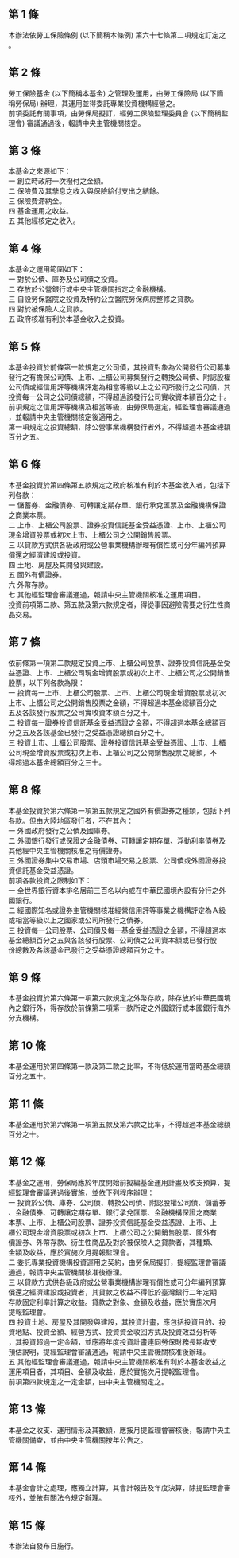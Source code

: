 第 1 條
-------
本辦法依勞工保險條例 (以下簡稱本條例) 第六十七條第二項規定訂定之  
。

第 2 條
-------
勞工保險基金 (以下簡稱本基金) 之管理及運用，由勞工保險局 (以下簡  
稱勞保局) 辦理，其運用並得委託專業投資機構經營之。  
前項委託有關事項，由勞保局擬訂，經勞工保險監理委員會 (以下簡稱監  
理會) 審議通過後，報請中央主管機關核定。

第 3 條
-------
本基金之來源如下：  
一  創立時政府一次撥付之金額。  
二  保險費及其孳息之收入與保險給付支出之結餘。  
三  保險費滯納金。  
四  基金運用之收益。  
五  其他經核定之收入。

第 4 條
-------
本基金之運用範圍如下：  
一  對於公債、庫券及公司債之投資。  
二  存放於公營銀行或中央主管機關指定之金融機構。  
三  自設勞保醫院之投資及特約公立醫院勞保病房整修之貸款。  
四  對於被保險人之貸款。  
五  政府核准有利於本基金收入之投資。

第 5 條
-------
本基金投資於前條第一款規定之公司債，其投資對象為公開發行公司募集  
發行之有擔保公司債、上市、上櫃公司募集發行之轉換公司債、附認股權  
公司債或經信用評等機構評定為相當等級以上之公司所發行之公司債，其  
投資每一公司之公司債總額，不得超過該發行公司實收資本額百分之十。  
前項規定之信用評等機構及相當等級，由勞保局選定，經監理會審議通過  
，並報請中央主管機關核定後適用之。  
第一項規定之投資總額，除公營事業機構發行者外，不得超過本基金總額  
百分之五。

第 6 條
-------
本基金投資於第四條第五款規定之政府核准有利於本基金收入者，包括下  
列各款：  
一  儲蓄券、金融債券、可轉讓定期存單、銀行承兌匯票及金融機構保證  
    之商業本票。  
二  上市、上櫃公司股票、證券投資信託基金受益憑證、上市、上櫃公司  
    現金增資股票或初次上市、上櫃公司之公開銷售股票。  
三  以貸款方式供各級政府或公營事業機構辦理有償性或可分年編列預算  
    償還之經濟建設或投資。  
四  土地、房屋及其開發與建設。  
五  國外有價證券。  
六  外幣存款。  
七  其他經監理會審議通過，報請中央主管機關核准之運用項目。  
投資前項第二款、第五款及第六款規定者，得從事因避險需要之衍生性商  
品交易。

第 7 條
-------
依前條第一項第二款規定投資上市、上櫃公司股票、證券投資信託基金受  
益憑證、上市、上櫃公司現金增資股票或初次上市、上櫃公司之公開銷售  
股票，以下列各款為限：  
一  投資每一上市、上櫃公司股票、上市、上櫃公司現金增資股票或初次  
    上市、上櫃公司之公開銷售股票之金額，不得超過本基金總額百分之  
    五及各該發行股票之公司實收資本額百分之十。  
二  投資每一證券投資信託基金受益憑證之金額，不得超過本基金總額百  
    分之五及各該基金已發行之受益憑證總額百分之十。  
三  投資上市、上櫃公司股票、證券投資信託基金受益憑證、上市、上櫃  
    公司現金增資股票或初次上市、上櫃公司之公開銷售股票之總額，不  
    得超過本基金總額百分之三十。

第 8 條
-------
本基金投資於第六條第一項第五款規定之國外有價證券之種類，包括下列  
各款。但由大陸地區發行者，不在其內：  
一  外國政府發行之公債及國庫券。  
二  外國銀行發行或保證之金融債券、可轉讓定期存單、浮動利率債券及  
    其他經中央主管機關核准之有價證券。  
三  外國證券集中交易市場、店頭市場交易之股票、公司債或外國證券投  
    資信託基金受益憑證。  
前項各款投資之限制如下：  
一  全世界銀行資本排名居前三百名以內或在中華民國境內設有分行之外  
    國銀行。  
二  經國際知名或證券主管機關核准經營信用評等事業之機構評定為Ａ級  
    或相當等級以上之國家或公司所發行之債券。  
三  投資每一公司股票、公司債及每一基金受益憑證之金額，不得超過本  
    基金總額百分之五與各該發行股票、公司債之公司資本額或已發行股  
    份總數及各該基金已發行之受益憑證總額百分之十。

第 9 條
-------
本基金投資於第六條第一項第六款規定之外幣存款，除存放於中華民國境  
內之銀行外，得存放於前條第二項第一款所定之外國銀行或本國銀行海外  
分支機構。

第 10 條
--------
本基金運用於第四條第一款及第二款之比率，不得低於運用當時基金總額  
百分之五十。

第 11 條
--------
本基金運用於第六條第一項第五款及第六款之比率，不得超過本基金總額  
百分之十。

第 12 條
--------
本基金之運用，勞保局應於年度開始前擬編基金運用計畫及收支預算，提  
經監理會審議通過後實施，並依下列程序辦理：  
一  投資於公債、庫券、公司債、轉換公司債、附認股權公司債、儲蓄券  
    、金融債券、可轉讓定期存單、銀行承兌匯票、金融機構保證之商業  
    本票、上市、上櫃公司股票、證券投資信託基金受益憑證、上市、上  
    櫃公司現金增資股票或初次上市、上櫃公司之公開銷售股票、國外有  
    價證券、外幣存款、衍生性商品及對於被保險人之貸款者，其種類、  
    金額及收益，應於實施次月提報監理會。  
二  委託專業投資機構投資運用之契約，由勞保局擬訂，提經監理會審議  
    通過，報請中央主管機關核准後辦理。  
三  以貸款方式供各級政府或公營事業機構辦理有償性或可分年編列預算  
    償還之經濟建設或投資者，其貸款之收益不得低於臺灣銀行二年定期  
    存款固定利率計算之收益。貸款之對象、金額及收益，應於實施次月  
    提報監理會。  
四  投資土地、房屋及其開發與建設，其投資計畫，應包括投資目的、投  
    資地點、投資金額、經營方式、投資資金收回方式及投資效益分析等  
    ，其投資超過一定金額，並應將年度投資計畫連同勞保財務長期收支  
    預估說明，提經監理會審議通過，報請中央主管機關核准後辦理。  
五  其他經監理會審議通過，報請中央主管機關核准有利於本基金收益之  
    運用項目者，其項目、金額及收益，應於實施次月提報監理會。  
前項第四款規定之一定金額，由中央主管機關定之。

第 13 條
--------
本基金之收支、運用情形及其數額，應按月提監理會審核後，報請中央主  
管機關備查，並由中央主管機關按年公告之。

第 14 條
--------
本基金會計之處理，應獨立計算，其會計報告及年度決算，除提監理會審  
核外，並依有關法令規定辦理。

第 15 條
--------
本辦法自發布日施行。

